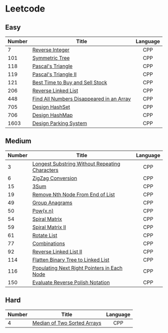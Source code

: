 # Leetcode

## Easy
| Number | Title | Language |
|--------------|------|:--------:|
|7|<a href = "https://github.com/YingchenZ/Leetcode/blob/main/reverseInteger.cpp">Reverse Integer</a>|CPP|
|101|<a href = "https://github.com/YingchenZ/Leetcode/blob/main/symmetricTree.cpp">Symmetric Tree</a>|CPP|
|118|<a href = "https://github.com/YingchenZ/Leetcode/blob/main/PascalTriangle.cpp">Pascal's Triangle</a>|CPP|
|119|<a href = "https://github.com/YingchenZ/Leetcode/blob/main/PascalTriangleII.cpp">Pascal's Triangle II</a>|CPP|
|121|<a href = "https://github.com/YingchenZ/Leetcode/blob/main/bestTimeBuySell.cpp">Best Time to Buy and Sell Stock</a>|CPP|
|206|<a href = "https://github.com/YingchenZ/Leetcode/blob/main/ReverseLinkedList.cpp">Reverse Linked List</a>|CPP|
|448|<a href = "https://github.com/YingchenZ/Leetcode/blob/main/FindAllNumbersDisappearedinArray.cpp">Find All Numbers Disappeared in an Array</a>|CPP|
|705|<a href = "https://github.com/YingchenZ/Leetcode/blob/main/designHashSet.cpp">Design HashSet</a>|CPP|
|706|<a href = "https://github.com/YingchenZ/Leetcode/blob/main/designHashMap.cpp">Design HashMap</a>|CPP|
|1603|<a href = "https://github.com/YingchenZ/Leetcode/blob/main/parkingSystem.cpp">Design Parking System</a>|CPP|


## Medium
| Number | Title | Language |
|--------------|------|:--------:|
|3|<a href = "https://github.com/YingchenZ/Leetcode/blob/main/LongestSubstringWithoutRepeatingCharacters.cpp">Longest Substring Without Repeating Characters</a>|CPP|
|6|<a href = "https://github.com/YingchenZ/Leetcode/blob/main/ZigZagConversion.cpp">ZigZag Conversion</a>|CPP|
|15|<a href = "https://github.com/YingchenZ/Leetcode/blob/main/3Sum.cpp">3Sum</a>|CPP|
|19|<a href = "https://github.com/YingchenZ/Leetcode/blob/main/RemoveNthNodeFromEndOfList.cpp">Remove Nth Node From End of List</a>|CPP|
|49|<a href = "https://github.com/YingchenZ/Leetcode/blob/main/GroupAnagrams.cpp">Group Anagrams</a>|CPP|
|50|<a href = "https://github.com/YingchenZ/Leetcode/blob/main/Problem50_PowXN.cpp">Pow(x,n)</a>|CPP|
|54|<a href = "https://github.com/YingchenZ/Leetcode/blob/main/spiralMatrix.cpp">Spiral Matrix</a>|CPP|
|59|<a href = "https://github.com/YingchenZ/Leetcode/blob/main/spiralMatrixII.cpp">Spiral Matrix II</a>|CPP|
|61|<a href = "https://github.com/YingchenZ/Leetcode/blob/main/rotateList.cpp">Rotate List</a>|CPP|
|77|<a href = "https://github.com/YingchenZ/Leetcode/blob/main/combinations.cpp">Combinations</a>|CPP|
|92|<a href = "https://github.com/YingchenZ/Leetcode/blob/main/ReversedLinkedListII.cpp">Reverse Linked List II</a>|CPP|
|114|<a href = "https://github.com/YingchenZ/Leetcode/blob/main/flattenBTtoLinkedList.cpp">Flatten Binary Tree to Linked List</a>|CPP|
|116|<a href = "https://github.com/YingchenZ/Leetcode/blob/main/populatingNextRight.cpp">Populating Next Right Pointers in Each Node</a>|CPP|
|150|<a href = "https://github.com/YingchenZ/Leetcode/blob/main/evalRPN.cpp">Evaluate Reverse Polish Notation</a>|CPP|


## Hard
| Number | Title | Language |
|--------------|------|:--------:|
|4|<a href = "https://github.com/YingchenZ/Leetcode/blob/main/MedianOfTwoSortedArrays.cpp">Median of Two Sorted Arrays</a>|CPP|



